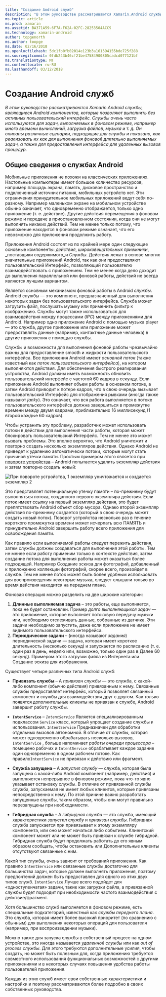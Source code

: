 ```yaml
---
title: "Создание Android служб"
description: "В этом руководстве рассматриваются Xamarin.Android службы, являющиеся Android компонентов, которые позволяют выполнить без активных пользовательский интерфейс. Службы очень часто используются для задач, выполняемых в фоновом режиме, например много времени вычислений, загрузка файлов, музыка и т. д. Он описаны различные сценарии, подходящие для службы и показано, как реализовать их как для выполнения фоновой длительно выполняемых задач, а также для предоставления интерфейса для удаленных вызовов процедур."
ms.topic: article
ms.prod: xamarin
ms.assetid: BA371A59-6F7A-F62A-02FC-28253504ACC9
ms.technology: xamarin-android
author: topgenorth
ms.author: toopge
ms.date: 02/16/2018
ms.openlocfilehash: 5dc1fb0fb02014e123b3a161394155bde725f288
ms.sourcegitcommit: 0fdb243b46cf21be47584900805cadcd077121bf
ms.translationtype: MT
ms.contentlocale: ru-RU
ms.lasthandoff: 03/12/2018
---
```

# <a name="creating-android-services"></a>Создание Android служб

_В этом руководстве рассматриваются Xamarin.Android службы, являющиеся Android компонентов, которые позволяют выполнить без активных пользовательский интерфейс. Службы очень часто используются для задач, выполняемых в фоновом режиме, например много времени вычислений, загрузка файлов, музыка и т. д. Он описаны различные сценарии, подходящие для службы и показано, как реализовать их как для выполнения фоновой длительно выполняемых задач, а также для предоставления интерфейса для удаленных вызовов процедур._

## <a name="android-services-overview"></a>Общие сведения о службах Android

Мобильные приложения не похожи на классических приложениях. Настольные компьютеры имеют большое количество ресурсов, например площадь экрана, память, дисковое пространство и подключенный источник питания, мобильных устройств нет. Эти ограничения принудительное мобильных приложений ведут себя по-разному. Например маленьком экране на мобильном устройстве обычно означает, что одновременно отображается, только одно приложение (т. е. действие). Другие действия перемещения в фоновом режиме и передаче в приостановленном состоянии, когда они не могут выполнять никаких действий. Тем не менее только потому, что приложение находится в фоновом режиме означает, что его невозможно для приложения продолжить работу. 

Приложения Android состоят из по крайней мере один следующие основные компоненты: _действия_, _широковещательных приемники_, _поставщики содержимого_и _Службы_. Действия лежат в основе многих значительные приложений Android, так как они предоставляют пользовательский Интерфейс, позволяющий пользователю взаимодействовать с приложением. Тем не менее когда дело доходит до выполнения параллельной или фоновой работы, действий не всегда являются лучшим вариантом.
 
Является основным механизмом фоновой работы в Android _службы_. Android службы — это компонент, предназначенный для выполнения некоторых задач без пользовательского интерфейса. Служба может загрузить файл, послушать музыку или применить фильтр к изображению. Службы могут также использоваться для взаимодействия между процессами (_IPC_) между приложениями для Android. Например одно приложение Android с помощью музыка player — это служба, другое приложение или приложение может предоставлять данные (например, контактные данные человека) в другие приложения с помощью службы. 

Службы и возможности для выполнения фоновой работы чрезвычайно важны для предоставление smooth и жидкости пользовательского интерфейса. Все приложения Android имеют _основной поток_ (также известный как _поток пользовательского интерфейса_), на котором выполняются действия. Для обеспечения быстрого реагирования устройства, Android должны иметь возможность обновить пользовательский интерфейс с частотой 60 кадров в секунду. Если приложение Android выполняет объем работы в основном потоке, а затем Android приводит к потере кадров, что в свою очередь вызывает пользовательский Интерфейс для отображения рывками (иногда также называют _janky_). Это означает, что вся работа выполняется в потоке пользовательского интерфейса должна завершиться в промежутке времени между двумя кадрами, приблизительно 16 миллисекунд (1 второй каждые 60 кадров). 

Чтобы устранить эту проблему, разработчик может использовать потоки в действии для выполнения части работы, которая может блокировать пользовательский Интерфейс. Тем не менее это может вызвать проблемы. Это вполне вероятно, что Android уничтожит и повторно создать несколько экземпляров действия. Однако Android не приведет к удалению автоматически потоки, которые могут стать причиной утечки памяти. Простым примером этого является при [повороте устройства](~/android/app-fundamentals/handling-rotation.md) &ndash; Android попытается удалить экземпляр действия и затем повторно создать новый:

![При повороте устройства, 1 экземпляр уничтожается и создается экземпляр 2](images/image-01.png)

Это представляет потенциальную утечку памяти &ndash; по-прежнему будут выполняться потока, созданного первого экземпляра действия. Если поток имеет ссылку на первый экземпляр действия, это будет препятствовать Android объект сбор мусора. Однако второй экземпляр действия по-прежнему создается (который в свою очередь может создать новый поток). Поворот устройства несколько раз в течение короткого промежутка времени может исчерпать всю ПАМЯТЬ и принудительно Android завершить работу всего приложения для освобождения памяти.

Как правило если выполняемой работы следует пережить действия, затем службы должны создаваться для выполнения этой работы. Тем не менее если работу применим только в контексте действия, затем создание потока для выполнения работы может оказаться более подходящей. Например Создание эскиза для фотографий, добавленный к приложению коллекции фотографий, скорее всего, произойдет в службе. Тем не менее поток может быть более удобным использовать для воспроизведения некоторые музыка, следует слышали только во время действия находится на переднем плане.

Фоновая операция можно разделить на две широкие категории:

1. **Длинные выполняемая задача** &ndash; это работы, еще выполняется, пока не будет остановлен. Пример _долго выполняющихся задач_ — это приложение, которое выполняет потоковую передачу музыки или, необходимо отслеживать данные, собранные из датчика. Эти задачи необходимо запустить, даже если приложение не имеет видимого пользовательского интерфейса.
2. **Периодические задачи** &ndash; (иногда называют _задания_) периодической задачи — задача, которая имеет короткое длительность (несколько секунд) и запускается по расписанию (т. е. один раз в день, неделю или, возможно, только один раз в Далее 60 секунд). Примером этого загрузки файла из Интернета или Создание эскиза для изображения.

Существует четыре различных типа Android служб:

* **Привязать службы** &ndash; A _привязан службы_ — это служба, с какой-либо компонент (обычно действия) привязанным к нему. Связанные службы предоставляет интерфейс, который позволяет связанный компонент и службы для взаимодействия друг с другом. Как только появятся дополнительные клиенты не привязан к службе, Android завершит работу службы.

* **`IntentService`** &ndash;  _`IntentService`_  Является специализированным подклассом `Service` класс, который упрощает создание службы и использования. `IntentService` Предназначен для обработки отдельных вызовов автономной. В отличие от службы, которая может одновременно обрабатывать несколько вызовов, `IntentService` , больше напоминает _работы очереди процессора_ &ndash; помещено рабочих и `IntentService` обрабатывает каждое задание один одновременно в одном рабочем потоке. Как правило`IntentService` не привязан к действию или фрагмент. 

* **Служба запущена** &ndash; A _запустил службу_ — служба, которая была запущена с какой-либо Android компонент (например, действия) и выполняется непрерывное в фоновом режиме, пока что-то явно указывает остановку службы. В отличие от привязанной службы служба, запускаемая не имеет любых клиентов, которые привязаны непосредственно к нему. По этой причине важно разработать запущенные службы, таким образом, чтобы они могут правильно перезапущены при необходимости.

* **Гибридная служба** &ndash; A _гибридная служба_ — это служба, имеющий характеристики _запустил службу_ и _привязан службы_. Гибридная служба запускается при привязывает к этому экземпляру компонента, или оно может начаться либо событием. Клиентский компонент может или не может быть привязан к службе гибридной. Гибридная служба будут продолжать работать до его явным образом сообщать, чтобы остановить или Дополнительные клиенты отсутствуют связанные с ним.

Какой тип службы, очень зависит от требований приложения. Как правило `IntentService` или связанные службы достаточно для большинства задач, которые должен выполнять приложения, поэтому предпочтений должен быть предоставлен для одного из этих двух типов служб. `IntentService` Лучше всего подойдет для «одноступенчатая» задачи, такие как загрузки файла, а привязанной службы будет подходит при необходимости частого взаимодействия с действие/фрагмент. 

Хотя большинство служб выполняется в фоновом режиме, есть специальные подкатегорий, известный как _службы переднего плана_. Это служба, которая имеет более высокий приоритет (по сравнению с обычным) для выполнения некоторых операций для пользователя (например, при воспроизведении музыки). 

Можно также для запуска службы в собственный процесс на одном устройстве, это иногда называется _удаленной службы_ или как _out of process службы_. Для этого требуются дополнительные усилия, чтобы создать, но может быть полезным для, когда приложению требуется совместного использования функциональных возможностей с другими приложениями и в некоторых случаях повышения удобства работы пользователей приложения. 

Каждая из этих служб имеет свои собственные характеристики и настройки и поэтому рассматриваются более подробно в своих собственных руководства.
